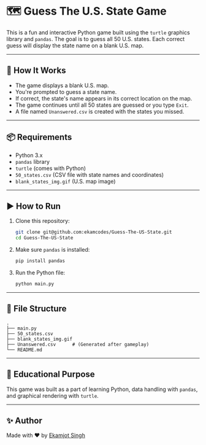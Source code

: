 # 🗺️ Guess The U.S. State Game

This is a fun and interactive Python game built using the `turtle` graphics library and `pandas`. The goal is to guess all 50 U.S. states. Each correct guess will display the state name on a blank U.S. map.


---

## 🚀 How It Works

- The game displays a blank U.S. map.
- You're prompted to guess a state name.
- If correct, the state's name appears in its correct location on the map.
- The game continues until all 50 states are guessed or you type `Exit`.
- A file named `Unanswered.csv` is created with the states you missed.

---

## 📦 Requirements

- Python 3.x
- `pandas` library
- `turtle` (comes with Python)
- `50_states.csv` (CSV file with state names and coordinates)
- `blank_states_img.gif` (U.S. map image)

---

## ▶️ How to Run

1. Clone this repository:
   ```bash
   git clone git@github.com:ekamcodes/Guess-The-US-State.git
   cd Guess-The-US-State
   ```

2. Make sure `pandas` is installed:
   ```bash
   pip install pandas
   ```

3. Run the Python file:
   ```bash
   python main.py
   ```

---

## 📁 File Structure

```
.
├── main.py
├── 50_states.csv
├── blank_states_img.gif
├── Unanswered.csv      # (Generated after gameplay)
└── README.md
```

---

## 🧠 Educational Purpose

This game was built as a part of learning Python, data handling with `pandas`, and graphical rendering with `turtle`.

---

## ✨ Author

Made with ❤️ by [Ekamjot Singh](https://github.com/ekamcodes)
